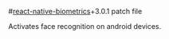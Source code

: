 #[react-native-biometrics](https://github.com/SelfLender/react-native-biometrics)+3.0.1 patch file

Activates face recognition on android devices.
